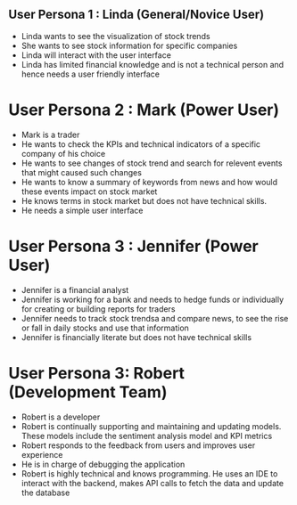 ## User Persona 1 : Linda (General/Novice User)
- Linda wants to see the visualization of stock trends
- She wants to see stock information for specific companies
- Linda will interact with the user interface 
- Linda has limited financial knowledge and is not a technical person and hence needs a user friendly interface

#  User Persona 2 : Mark (Power User)
- Mark is a trader
- He wants to check the KPIs and technical indicators of a specific company of his choice
- He wants to see changes of stock trend and search for relevent events that might caused such changes
- He wants to know a summary of keywords from news and how would these events impact on stock market
- He knows terms in stock market but does not have technical skills.
- He needs a simple user interface

# User Persona 3 : Jennifer (Power User)
- Jennifer is a financial analyst
-  Jennifer is working for a bank and needs to hedge funds or individually for creating or building reports for traders
- Jennifer needs to track stock trendsa and compare news, to see the rise or fall in  daily stocks and use that information
- Jennifer is financially literate but does not have technical skills


# User Persona 3: Robert (Development Team)
- Robert is a developer
- Robert is continually supporting and maintaining and updating models. These models include the sentiment analysis model and KPI metrics
- Robert responds to the feedback from users and improves user experience 
- He is in charge of debugging the application
- Robert is highly technical and knows programming. He uses an IDE to interact with the backend, makes API calls to fetch the data and update the database

